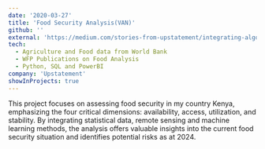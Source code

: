 ```yaml
---
date: '2020-03-27'
title: 'Food Security Analysis(VAN)'
github: ''
external: 'https://medium.com/stories-from-upstatement/integrating-algolia-search-with-wordpress-multisite-e2dea3ed449c'
tech:
  - Agriculture and Food data from World Bank
  - WFP Publications on Food Analysis
  - Python, SQL and PowerBI
company: 'Upstatement'
showInProjects: true
---
```


This project focuses on assessing food security in my country Kenya, emphasizing the four critical dimensions: availability, access, utilization, and stability. By integrating statistical data, remote sensing and machine learning methods, the analysis offers valuable insights into the current food security situation and identifies potential risks as at 2024.
